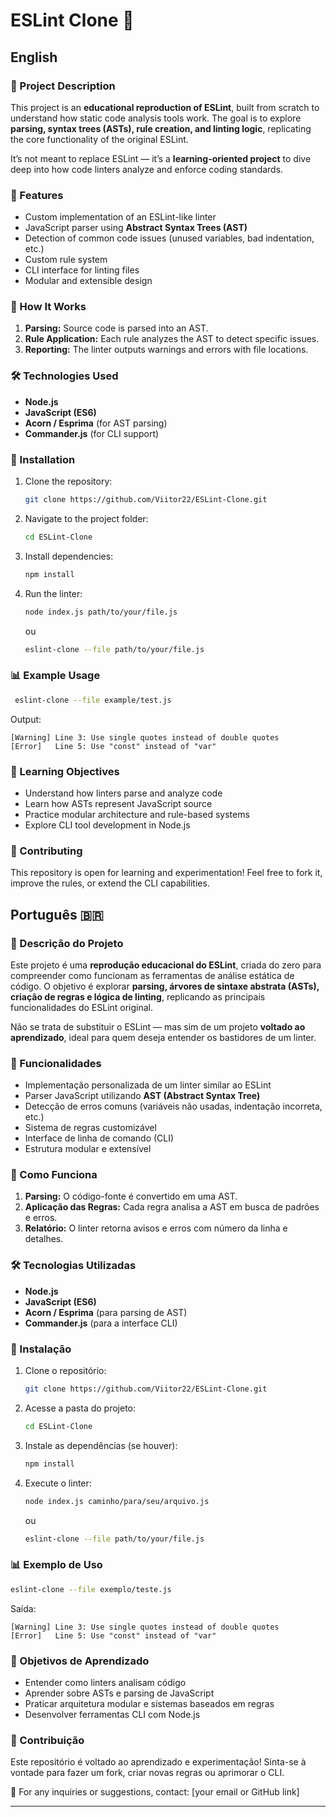 # ESLint Clone 🧠

## English

### 📌 Project Description

This project is an **educational reproduction of ESLint**, built from scratch to understand how static code analysis tools work.
The goal is to explore **parsing, syntax trees (ASTs), rule creation, and linting logic**, replicating the core functionality of the original ESLint.

It’s not meant to replace ESLint — it’s a **learning-oriented project** to dive deep into how code linters analyze and enforce coding standards.

### 🚀 Features

* Custom implementation of an ESLint-like linter
* JavaScript parser using **Abstract Syntax Trees (AST)**
* Detection of common code issues (unused variables, bad indentation, etc.)
* Custom rule system
* CLI interface for linting files
* Modular and extensible design

### 🧩 How It Works

1. **Parsing:** Source code is parsed into an AST.
2. **Rule Application:** Each rule analyzes the AST to detect specific issues.
3. **Reporting:** The linter outputs warnings and errors with file locations.

### 🛠️ Technologies Used

* **Node.js**
* **JavaScript (ES6)**
* **Acorn / Esprima** (for AST parsing)
* **Commander.js** (for CLI support)

### 🔧 Installation

1. Clone the repository:

   ```bash
   git clone https://github.com/Viitor22/ESLint-Clone.git
   ```
2. Navigate to the project folder:

   ```bash
   cd ESLint-Clone
   ```
3. Install dependencies:

   ```bash
   npm install
   ```
4. Run the linter:

   ```bash
   node index.js path/to/your/file.js
   ```
   ou
   ```bash
   eslint-clone --file path/to/your/file.js
   ```

### 📊 Example Usage

```bash
 eslint-clone --file example/test.js
```

Output:

```
[Warning] Line 3: Use single quotes instead of double quotes 
[Error]   Line 5: Use "const" instead of "var"
```

### 🧠 Learning Objectives

* Understand how linters parse and analyze code
* Learn how ASTs represent JavaScript source
* Practice modular architecture and rule-based systems
* Explore CLI tool development in Node.js

### 📌 Contributing

This repository is open for learning and experimentation!
Feel free to fork it, improve the rules, or extend the CLI capabilities.

## Português 🇧🇷

### 📌 Descrição do Projeto

Este projeto é uma **reprodução educacional do ESLint**, criada do zero para compreender como funcionam as ferramentas de análise estática de código.
O objetivo é explorar **parsing, árvores de sintaxe abstrata (ASTs), criação de regras e lógica de linting**, replicando as principais funcionalidades do ESLint original.

Não se trata de substituir o ESLint — mas sim de um projeto **voltado ao aprendizado**, ideal para quem deseja entender os bastidores de um linter.

### 🚀 Funcionalidades

* Implementação personalizada de um linter similar ao ESLint
* Parser JavaScript utilizando **AST (Abstract Syntax Tree)**
* Detecção de erros comuns (variáveis não usadas, indentação incorreta, etc.)
* Sistema de regras customizável
* Interface de linha de comando (CLI)
* Estrutura modular e extensível

### 🧩 Como Funciona

1. **Parsing:** O código-fonte é convertido em uma AST.
2. **Aplicação das Regras:** Cada regra analisa a AST em busca de padrões e erros.
3. **Relatório:** O linter retorna avisos e erros com número da linha e detalhes.

### 🛠️ Tecnologias Utilizadas

* **Node.js**
* **JavaScript (ES6)**
* **Acorn / Esprima** (para parsing de AST)
* **Commander.js** (para a interface CLI)

### 🔧 Instalação

1. Clone o repositório:

   ```bash
   git clone https://github.com/Viitor22/ESLint-Clone.git
   ```
2. Acesse a pasta do projeto:

   ```bash
   cd ESLint-Clone
   ```
3. Instale as dependências (se houver):

   ```bash
   npm install
   ```
4. Execute o linter:

   ```bash
   node index.js caminho/para/seu/arquivo.js
   ```
   ou
   ```bash
   eslint-clone --file path/to/your/file.js
   ```

### 📊 Exemplo de Uso

```bash
eslint-clone --file exemplo/teste.js
```

Saída:

```
[Warning] Line 3: Use single quotes instead of double quotes 
[Error]   Line 5: Use "const" instead of "var"
```

### 🧠 Objetivos de Aprendizado

* Entender como linters analisam código
* Aprender sobre ASTs e parsing de JavaScript
* Praticar arquitetura modular e sistemas baseados em regras
* Desenvolver ferramentas CLI com Node.js

### 📌 Contribuição

Este repositório é voltado ao aprendizado e experimentação!
Sinta-se à vontade para fazer um fork, criar novas regras ou aprimorar o CLI.

📩 For any inquiries or suggestions, contact: [your email or GitHub link]

---
